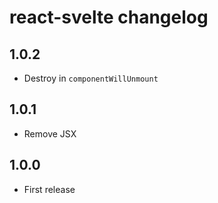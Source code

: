 # react-svelte changelog

## 1.0.2

* Destroy in `componentWillUnmount`

## 1.0.1

* Remove JSX

## 1.0.0

* First release